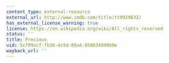 ```yaml
---
content_type: external-resource
external_url: http://www.imdb.com/title/tt0929632/
has_external_license_warning: true
license: https://en.wikipedia.org/wiki/All_rights_reserved
status: ''
title: Precious
uid: 5cf99acf-fb36-4c5d-89a4-858634940b0e
wayback_url: ''
---
```


